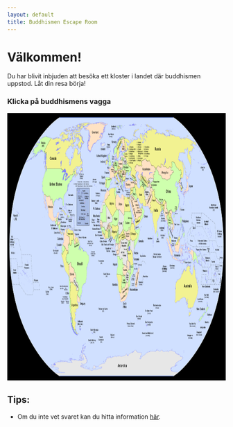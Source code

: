 ```yaml
---
layout: default
title: Buddhismen Escape Room
---
```


# Välkommen! 
Du har blivit inbjuden att besöka ett kloster i landet där buddhismen uppstod. 
Låt din resa börja! 


### Klicka på buddhismens vagga

<img src="/assets/images/world.gif" usemap="#worldmap" alt="Världskarta" width="1200" height="617">

<map name="worldmap">
  <!-- Indien -->
  <area target="" alt="Indien" title="Indien" href="rooms/india.html" 
        coords="792,209,841,270" shape="rect">

  <!-- Sverige -->
  <area target="" alt="Sverige" title="Sverige" href="#" 
        coords="603,69,618,101" shape="rect" 
        onclick="alert('Nej, asatron kommer från skandinavien. Buddhismen kommer från asien')">

  <!-- Nepal -->
  <area target="" alt="Nepal" title="Nepal" href="#" 
        coords="854,197,811,207" shape="rect" 
        onclick="alert('Nära, här är buddhismen stark, men det var inte här den uppkom!')">

  <!-- USA -->
  <area target="" alt="USA" title="USA" href="#" 
        coords="195,134,331,197" shape="rect" 
        onclick="alert('Nej, tänk Asien!')">

  <!-- Brasilien (polygon) -->
  <area target="" alt="Brasilien" title="Brasilien" href="#" 
        coords="386,300,444,335,406,419,354,342,329,342,340,304,340,304" shape="poly" 
        onclick="alert('Nej, tänk Asien!')">

  <!-- Kina (polygon) -->
  <area target="" alt="Kina" title="Kina" href="#" 
        coords="816,130,792,164,816,189,861,195,889,217,926,220,943,199,923,171,948,144,911,121,896,140,879,157,861,157" shape="poly" 
        onclick="alert('Nära, men det var inte här buddhismen uppkom!')">
</map>


## Tips:
- Om du inte vet svaret kan du hitta information [här](https://www.so-rummet.se/kategorier/religion/buddhismen).
